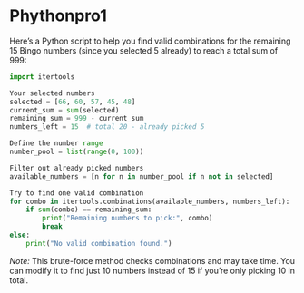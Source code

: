 # Phythonpro1
Here’s a Python script to help you find valid combinations for the remaining 15 Bingo numbers (since you selected 5 already) to reach a total sum of 999:

```python
import itertools

Your selected numbers
selected = [66, 60, 57, 45, 48]
current_sum = sum(selected)
remaining_sum = 999 - current_sum
numbers_left = 15  # total 20 - already picked 5

Define the number range
number_pool = list(range(0, 100))

Filter out already picked numbers
available_numbers = [n for n in number_pool if n not in selected]

Try to find one valid combination
for combo in itertools.combinations(available_numbers, numbers_left):
    if sum(combo) == remaining_sum:
        print("Remaining numbers to pick:", combo)
        break
else:
    print("No valid combination found.")
```

*Note:* This brute-force method checks combinations and may take time. You can modify it to find just 10 numbers instead of 15 if you’re only picking 10 in total.

